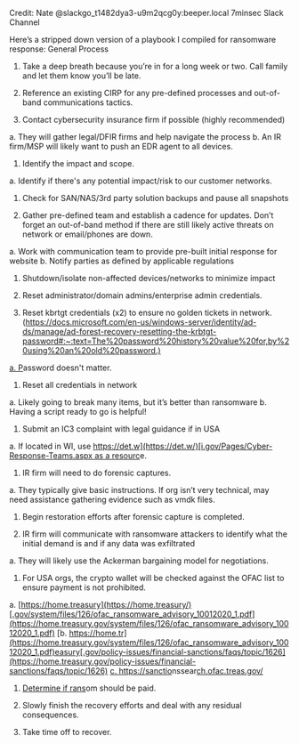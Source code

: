Credit: Nate @slackgo_t1482dya3-u9m2qcg0y:beeper.local 7minsec Slack Channel


Here’s a stripped down version of a playbook I compiled for ransomware response: General Process

1.  Take a deep breath because you’re in for a long week or two. Call family and let them know you’ll be late.
    
2.  Reference an existing CIRP for any pre-defined processes and out-of-band communications tactics.
    
3.  Contact cybersecurity insurance firm if possible (highly recommended)
    

a. They will gather legal/DFIR firms and help navigate the process b. An IR firm/MSP will likely want to push an EDR agent to all devices.

1.  Identify the impact and scope.
    

a. Identify if there's any potential impact/risk to our customer networks.

1.  Check for SAN/NAS/3rd party solution backups and pause all snapshots
    
2.  Gather pre-defined team and establish a cadence for updates. Don’t forget an out-of-band method if there are still likely active threats on network or email/phones are down.
    

a. Work with communication team to provide pre-built initial response for website b. Notify parties as defined by applicable regulations

1.  Shutdown/isolate non-affected devices/networks to minimize impact
    
2.  Reset administrator/domain admins/enterprise admin credentials.
    
3.  Reset kbrtgt credentials (x2) to ensure no golden tickets in network. ([https://d](https://d/)[ocs.microsoft.com/en-us/windows-server/identity/ad-ds/manage/ad-forest-recovery-resetting-the-krbtgt-password#:~:text=The%20password%20history%20value%20for,by%20using%20an%20old%20password.)](https://docs.microsoft.com/en-us/windows-server/identity/ad-ds/manage/ad-forest-recovery-resetting-the-krbtgt-password#:~:text=The%20password%20history%20value%20for,by%20using%20an%20old%20password)
    

[a. P](https://docs.microsoft.com/en-us/windows-server/identity/ad-ds/manage/ad-forest-recovery-resetting-the-krbtgt-password#:~:text=The%20password%20history%20value%20for,by%20using%20an%20old%20password)assword doesn't matter.

1.  Reset all credentials in network
    

a. Likely going to break many items, but it’s better than ransomware b. Having a script ready to go is helpful!

1.  Submit an IC3 complaint with legal guidance if in USA
    

a. If located in WI, use [https://det.w](https://det.w/)[i.gov/Pages/Cyber-Response-Teams.aspx as a resourc](https://det.wi.gov/Pages/Cyber-Response-Teams.aspx)e.

1.  IR firm will need to do forensic captures.
    

a. They typically give basic instructions. If org isn’t very technical, may need assistance gathering evidence such as vmdk files.

1.  Begin restoration efforts after forensic capture is completed.
    
2.  IR firm will communicate with ransomware attackers to identify what the initial demand is and if any data was exfiltrated
    

a. They will likely use the Ackerman bargaining model for negotiations.

1.  For USA orgs, the crypto wallet will be checked against the OFAC list to ensure payment is not prohibited.
    

a. [https://home.treasury](https://home.treasury/)[.gov/system/files/126/ofac_ransomware_advisory_10012020_1.pdf](https://home.treasury.gov/system/files/126/ofac_ransomware_advisory_10012020_1.pdf) [b. https://home.tr](https://home.treasury.gov/system/files/126/ofac_ransomware_advisory_10012020_1.pdf)easury[.gov/policy-issues/financial-sanctions/faqs/topic/1626](https://home.treasury.gov/policy-issues/financial-sanctions/faqs/topic/1626) [c. https://sanctio](https://home.treasury.gov/policy-issues/financial-sanctions/faqs/topic/1626)nssear[ch.ofac.treas.gov/](https://sanctionssearch.ofac.treas.gov/)

1.  [Determine if rans](https://sanctionssearch.ofac.treas.gov/)om should be paid.
    
2.  Slowly finish the recovery efforts and deal with any residual consequences.
    
3.  Take time off to recover.
